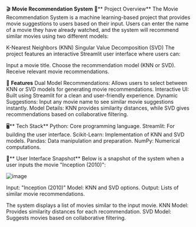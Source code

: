 🎬 **Movie Recommendation System**
🚀** Project Overview**
The Movie Recommendation System is a machine learning-based project that provides movie suggestions to users based on their input. Users can enter the name of a movie they have already watched, and the system will recommend similar movies using two different models:

K-Nearest Neighbors (KNN)
Singular Value Decomposition (SVD)
The project features an interactive Streamlit user interface where users can:

Input a movie title.
Choose the recommendation model (KNN or SVD).
Receive relevant movie recommendations.

🌟 **Features**
Dual Model Recommendations: Allows users to select between KNN or SVD models for generating movie recommendations.
Interactive UI: Built using Streamlit for a clean and user-friendly experience.
Dynamic Suggestions: Input any movie name to see similar movie suggestions instantly.
Model Details: KNN provides similarity distances, while SVD gives recommendations based on collaborative filtering.

🖥️** Tech Stack**
Python: Core programming language.
Streamlit: For building the user interface.
Scikit-Learn: Implementation of KNN and SVD models.
Pandas: Data manipulation and preparation.
NumPy: Numerical computations.

📸** User Interface Snapshot**
Below is a snapshot of the system when a user inputs the movie "Inception (2010)":

![image](https://github.com/user-attachments/assets/0aa2a377-1f99-43e6-8eeb-f9f3dca76b23)

Input: "Inception (2010)"
Model: KNN and SVD options.
Output: Lists of similar movie recommendations.

The system displays a list of movies similar to the input movie.
KNN Model: Provides similarity distances for each recommendation.
SVD Model: Suggests movies based on collaborative filtering.

